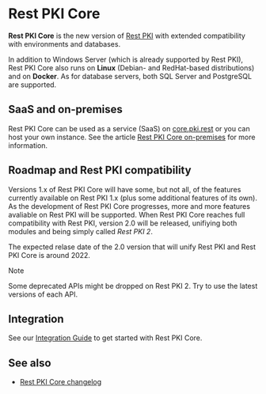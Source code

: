 ﻿# Rest PKI Core

**Rest PKI Core** is the new version of [Rest PKI](../index.md) with extended compatibility with environments and databases.

In addition to Windows Server (which is already supported by Rest PKI), Rest PKI Core also runs on **Linux** (Debian- and RedHat-based distributions)
and on **Docker**. As for database servers, both SQL Server and PostgreSQL are supported.

## SaaS and on-premises

Rest PKI Core can be used as a service (SaaS) on [core.pki.rest](https://core.pki.rest/) or you can host your own instance. See the article
[Rest PKI Core on-premises](on-premises/index.md) for more information.

## Roadmap and Rest PKI compatibility

Versions 1.x of Rest PKI Core will have some, but not all, of the features currently available on Rest PKI 1.x (plus some additional features of its own).
As the development of Rest PKI Core progresses, more and more features avaliable on Rest PKI will be supported. When Rest PKI Core reaches full compatibility
with Rest PKI, version 2.0 will be released, unifiying both modules and being simply called *Rest PKI 2*.

The expected relase date of the 2.0 version that will unify Rest PKI and Rest PKI Core is around 2022.

> [!NOTE]
> Some deprecated APIs might be dropped on Rest PKI 2. Try to use the latest versions of each API.

## Integration

See our [Integration Guide](integration/index.md) to get started with Rest PKI Core.

## See also

* [Rest PKI Core changelog](changelog.md)
